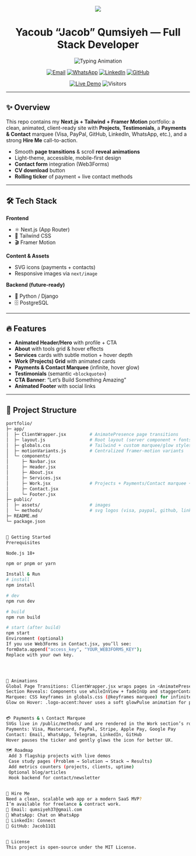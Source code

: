 <!-- Animated Header Banner -->
<p align="center">
  <img src="https://capsule-render.vercel.app/api?type=waving&color=EF4444&height=140&section=header"/>
</p>

<h1 align="center">Yacoub “Jacob” Qumsiyeh — Full Stack Developer</h1>

<p align="center">
  <img src="https://readme-typing-svg.herokuapp.com?duration=3000&pause=800&center=true&vCenter=true&width=800&lines=I+build+scalable+SaaS+apps+with+React%2C+Tailwind%2C+Python%2FDjango;Clean+design.+Reliable+backends.+Enterprise+vibes.;Hireable+for+freelance+and+contract+work+right+now." alt="Typing Animation"/>
</p>

<p align="center">
  <a href="mailto:qumsiyeh37@gmail.com"><img alt="Email" src="https://img.shields.io/badge/Email-qumsiyeh37%40gmail.com-ef4444?style=for-the-badge&logo=gmail&logoColor=white"></a>
  <a href="https://wa.me/972597298205" target="_blank"><img alt="WhatsApp" src="https://img.shields.io/badge/WhatsApp-Chat-25D366?style=for-the-badge&logo=whatsapp&logoColor=white"></a>
  <a href="https://linkedin.com/in/yacoub-qumseya-9227a2132" target="_blank"><img alt="LinkedIn" src="https://img.shields.io/badge/LinkedIn-Connect-0A66C2?style=for-the-badge&logo=linkedin&logoColor=white"></a>
  <a href="https://github.com/Jacob11Q1" target="_blank"><img alt="GitHub" src="https://img.shields.io/badge/GitHub-Jacob11Q1-181717?style=for-the-badge&logo=github&logoColor=white"></a>
</p>

<p align="center">
  <a href="https://jacob11q1.github.io/Jacob-s-Portfolio/" target="_blank"><img alt="Live Demo" src="https://img.shields.io/badge/Live%20Demo-Open-ef4444?style=for-the-badge"></a>
  <img alt="Visitors" src="https://komarev.com/ghpvc/?username=Jacob11Q1&style=for-the-badge&color=ef4444">
</p>

---

## ✨ Overview

This repo contains my **Next.js + Tailwind + Framer Motion** portfolio: a clean, animated, client-ready site with **Projects**, **Testimonials**, a **Payments & Contact** marquee (Visa, PayPal, GitHub, LinkedIn, WhatsApp, etc.), and a strong **Hire Me** call-to-action.

- Smooth **page transitions** & scroll **reveal animations**
- Light-theme, accessible, mobile-first design
- **Contact form** integration (Web3Forms)
- **CV download** button
- **Rolling ticker** of payment + live contact methods

---

## 🛠 Tech Stack

**Frontend**

- ⚛️ Next.js (App Router)
- 🎨 Tailwind CSS
- 🎬 Framer Motion

**Content & Assets**

- SVG icons (payments + contacts)
- Responsive images via `next/image`

**Backend (future-ready)**

- 🐍 Python / Django
- 🗄 PostgreSQL

---

## 🔥 Features

- **Animated Header/Hero** with profile + CTA
- **About** with tools grid & hover effects
- **Services** cards with subtle motion + hover depth
- **Work (Projects) Grid** with animated cards
- **Payments & Contact Marquee** (infinite, hover glow)
- **Testimonials** (semantic `<blockquote>`)
- **CTA Banner**: “Let’s Build Something Amazing”
- **Animated Footer** with social links

---

## 📂 Project Structure

```bash
portfolio/
├─ app/
│  ├─ ClientWrapper.jsx         # AnimatePresence page transitions
│  ├─ layout.js                 # Root layout (server component + fonts + wrapper)
│  ├─ globals.css               # Tailwind + custom marquee/glow styles
│  ├─ motionVariants.js         # Centralized framer-motion variants
│  └─ components/
│     ├─ Navbar.jsx
│     ├─ Header.jsx
│     ├─ About.jsx
│     ├─ Services.jsx
│     ├─ Work.jsx               # Projects + Payments/Contact marquee + Testimonials + CTA
│     ├─ Contact.jsx
│     └─ Footer.jsx
├─ public/
│  ├─ assets/                   # images
│  └─ methods/                  # svg logos (visa, paypal, github, linkedin, whatsapp, etc.)
├─ README.md
└─ package.json


🚀 Getting Started
Prerequisites

Node.js 18+

npm or pnpm or yarn

Install & Run
# install
npm install

# dev
npm run dev

# build
npm run build

# start (after build)
npm start
Environment (optional)
If you use Web3Forms in Contact.jsx, you’ll see:
formData.append("access_key", "YOUR_WEB3FORMS_KEY");
Replace with your own key.




🧩 Animations
Global Page Transitions: ClientWrapper.jsx wraps pages in <AnimatePresence> and applies pageVariants from motionVariants.js.
Section Reveals: Components use whileInView + fadeInUp and staggerContainer variants.
Marquee: CSS keyframes in globals.css (@keyframes marquee) for infinite scrolling strip.
Glow on Hover: .logo-accent:hover uses a soft glowPulse animation for premium feel.


💳 Payments & 📞 Contact Marquee
SVGs live in /public/methods/ and are rendered in the Work section’s rolling strip:
Payments: Visa, Mastercard, PayPal, Stripe, Apple Pay, Google Pay
Contact: Email, WhatsApp, Telegram, LinkedIn, GitHub
Hover pauses the ticker and gently glows the icon for better UX.

🗺 Roadmap
 Add 3 flagship projects with live demos
 Case study pages (Problem → Solution → Stack → Results)
 Add metrics counters (projects, clients, uptime)
 Optional blog/articles
 Hook backend for contact/newsletter


💼 Hire Me
Need a clean, scalable web app or a modern SaaS MVP?
I’m available for freelance & contract work.
📧 Email: qumsiyeh37@gmail.com
💬 WhatsApp: Chat on WhatsApp
👔 LinkedIn: Connect
🐙 GitHub: Jacob11Q1


📜 License
This project is open-source under the MIT License.
```
